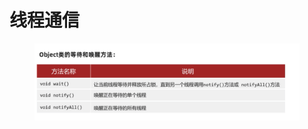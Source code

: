 # 线程通信

<figure><img src="../.gitbook/assets/Screen Shot 2022-11-12 at 11.05.50 PM.png" alt=""><figcaption></figcaption></figure>
